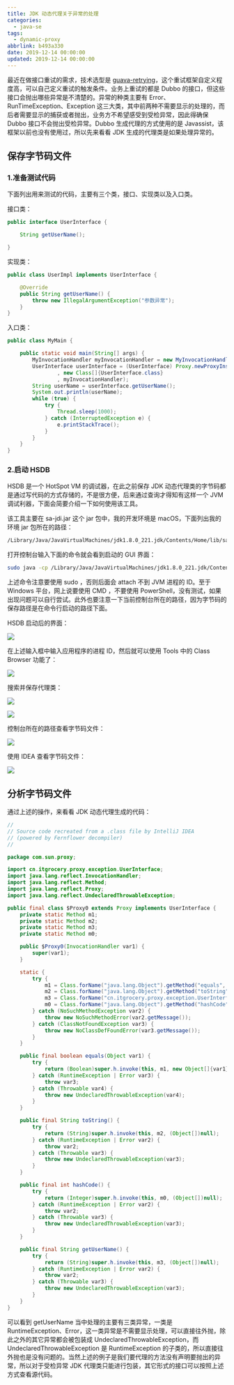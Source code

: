 ```yaml
---
title: JDK 动态代理关于异常的处理
categories:
  - java-se
tags:
  - dynamic-proxy
abbrlink: b493a330
date: 2019-12-14 00:00:00
updated: 2019-12-14 00:00:00
---
```


最近在做接口重试的需求，技术选型是 [guava-retrying](https://github.com/rholder/guava-retrying)，这个重试框架自定义程度高，可以自己定义重试的触发条件。业务上重试的都是 Dubbo 的接口，但这些接口会抛出哪些异常是不清楚的。异常的种类主要有 Error、RunTimeException、Exception 这三大类，其中前两种不需要显示的处理的，而后者需要显示的捕获或者抛出，业务方不希望感受到受检异常，因此得确保 Dubbo 接口不会抛出受检异常。Dubbo 生成代理的方式使用的是 Javassist，该框架以前也没有使用过，所以先来看看 JDK 生成的代理类是如果处理异常的。

<!--more-->

## 保存字节码文件

### 1.准备测试代码

下面列出用来测试的代码，主要有三个类，接口、实现类以及入口类。

接口类：

```java
public interface UserInterface {

    String getUserName();

}
```

实现类：

```java
public class UserImpl implements UserInterface {

    @Override
    public String getUserName() {
        throw new IllegalArgumentException("参数异常");
    }
}
```

入口类：

```java
public class MyMain {

    public static void main(String[] args) {
        MyInvocationHandler myInvocationHandler = new MyInvocationHandler(new UserImpl());
        UserInterface userInterface = (UserInterface) Proxy.newProxyInstance(Thread.currentThread().getContextClassLoader()
                , new Class[]{UserInterface.class}
                , myInvocationHandler);
        String userName = userInterface.getUserName();
        System.out.println(userName);
        while (true) {
            try {
                Thread.sleep(1000);
            } catch (InterruptedException e) {
                e.printStackTrace();
            }
        }
    }
}
```

### 2.启动 HSDB

HSDB 是一个 HotSpot VM 的调试器，在此之前保存 JDK 动态代理类的字节码都是通过写代码的方式存储的，不是很方便，后来通过查询才得知有这样一个 JVM 调试利器，下面会简要介绍一下如何使用该工具。

该工具主要在 sa-jdi.jar 这个 jar 包中，我的开发环境是 macOS，下面列出我的环境 jar 包所在的路径：

```bash
/Library/Java/JavaVirtualMachines/jdk1.8.0_221.jdk/Contents/Home/lib/sa-jdi.jar
```

打开控制台输入下面的命令就会看到启动的 GUI 界面：

```bash
sudo java -cp /Library/Java/JavaVirtualMachines/jdk1.8.0_221.jdk/Contents/Home/lib/sa-jdi.jar sun.jvm.hotspot.HSDB
```
上述命令注意要使用 sudo ，否则后面会 attach 不到 JVM 进程的 ID。至于 Windows 平台，网上说要使用 CMD ，不要使用 PowerShell，没有测试，如果出现问题可以自行尝试。此外也要注意一下当前控制台所在的路径，因为字节码的保存路径是在命令行启动的路径下面。

HSDB 启动后的界面：

![](https://www.itren.tech/2019/12/14/15763293945828.jpg)

在上述输入框中输入应用程序的进程 ID，然后就可以使用 Tools 中的 Class Browser 功能了：

![](https://www.itren.tech/2019/12/14/15763294448983.jpg)

搜索并保存代理类：

![](https://www.itren.tech/2019/12/14/15763294448983.jpg)

![](https://www.itren.tech/2019/12/14/15763296063810.jpg)

控制台所在的路径查看字节码文件：

![](https://www.itren.tech/2019/12/14/15763296247769.jpg)

使用 IDEA 查看字节码文件：

![](https://www.itren.tech/2019/12/14/15763296639772.jpg)

## 分析字节码文件
通过上述的操作，来看看 JDK 动态代理生成的代码：

```java
//
// Source code recreated from a .class file by IntelliJ IDEA
// (powered by Fernflower decompiler)
//

package com.sun.proxy;

import cn.itgrocery.proxy.exception.UserInterface;
import java.lang.reflect.InvocationHandler;
import java.lang.reflect.Method;
import java.lang.reflect.Proxy;
import java.lang.reflect.UndeclaredThrowableException;

public final class $Proxy0 extends Proxy implements UserInterface {
    private static Method m1;
    private static Method m2;
    private static Method m3;
    private static Method m0;

    public $Proxy0(InvocationHandler var1) {
        super(var1);
    }

    static {
        try {
            m1 = Class.forName("java.lang.Object").getMethod("equals", Class.forName("java.lang.Object"));
            m2 = Class.forName("java.lang.Object").getMethod("toString");
            m3 = Class.forName("cn.itgrocery.proxy.exception.UserInterface").getMethod("getUserName");
            m0 = Class.forName("java.lang.Object").getMethod("hashCode");
        } catch (NoSuchMethodException var2) {
            throw new NoSuchMethodError(var2.getMessage());
        } catch (ClassNotFoundException var3) {
            throw new NoClassDefFoundError(var3.getMessage());
        }
    }

    public final boolean equals(Object var1) {
        try {
            return (Boolean)super.h.invoke(this, m1, new Object[]{var1});
        } catch (RuntimeException | Error var3) {
            throw var3;
        } catch (Throwable var4) {
            throw new UndeclaredThrowableException(var4);
        }
    }

    public final String toString() {
        try {
            return (String)super.h.invoke(this, m2, (Object[])null);
        } catch (RuntimeException | Error var2) {
            throw var2;
        } catch (Throwable var3) {
            throw new UndeclaredThrowableException(var3);
        }
    }

    public final int hashCode() {
        try {
            return (Integer)super.h.invoke(this, m0, (Object[])null);
        } catch (RuntimeException | Error var2) {
            throw var2;
        } catch (Throwable var3) {
            throw new UndeclaredThrowableException(var3);
        }
    }

    public final String getUserName() {
        try {
            return (String)super.h.invoke(this, m3, (Object[])null);
        } catch (RuntimeException | Error var2) {
            throw var2;
        } catch (Throwable var3) {
            throw new UndeclaredThrowableException(var3);
        }
    }
}
```

可以看到 getUserName 当中处理的主要有三类异常，一类是 RuntimeException、Error，这一类异常是不需要显示处理，可以直接往外抛，除此之外的其它异常都会被包装成 UndeclaredThrowableException，而 UndeclaredThrowableException 是 RuntimeException 的子类的，所以直接往外抛也是没有问题的。当然上述的例子是我们要代理的方法没有声明要抛出的异常，所以对于受检异常 JDK 代理类只能进行包装，其它形式的接口可以按照上述方式查看源代码。